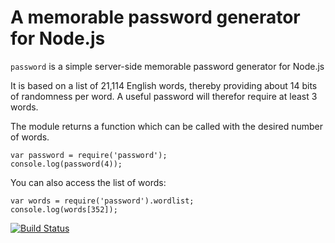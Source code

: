 A memorable password generator for Node.js
==========================================

`password` is a simple server-side memorable password generator for Node.js

It is based on a list of 21,114 English words, thereby providing about 14 bits of randomness per word. A useful password will therefor require at least 3 words.

The module returns a function which can be called with the desired number of words.

    var password = require('password');
    console.log(password(4));

You can also access the list of words:

    var words = require('password').wordlist;
    console.log(words[352]);

[![Build Status](https://travis-ci.org/shimaore/password.svg?branch=master)](https://travis-ci.org/shimaore/password)
